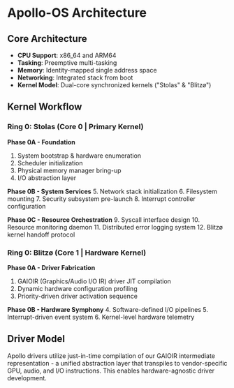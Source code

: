 # Apollo-OS Architecture


## Core Architecture
- **CPU Support**: x86_64 and ARM64
- **Tasking**: Preemptive multi-tasking
- **Memory**: Identity-mapped single address space
- **Networking**: Integrated stack from boot
- **Kernel Model**: Dual-core synchronized kernels ("Stolas" & "Blitzø")



## Kernel Workflow


### **Ring 0: Stolas** (Core 0 | Primary Kernel)

**Phase 0A - Foundation**
1. System bootstrap & hardware enumeration
2. Scheduler initialization
3. Physical memory manager bring-up
4. I/O abstraction layer

**Phase 0B - System Services**
5. Network stack initialization 
6. Filesystem mounting
7. Security subsystem pre-launch
8. Interrupt controller configuration

**Phase 0C - Resource Orchestration**
9. Syscall interface design
10. Resource monitoring daemon
11. Distributed error logging system
12. Blitzø kernel handoff protocol


### **Ring 0: Blitzø** (Core 1 | Hardware Kernel)

**Phase 0A - Driver Fabrication**
1. GAIOIR (Graphics/Audio I/O IR) driver JIT compilation
2. Dynamic hardware configuration profiling
3. Priority-driven driver activation sequence

**Phase 0B - Hardware Symphony**
4. Software-defined I/O pipelines
5. Interrupt-driven event system
6. Kernel-level hardware telemetry


## Driver Model

Apollo drivers utilize just-in-time compilation of our GAIOIR intermediate representation - a unified abstraction layer that transpiles to vendor-specific GPU, audio, and I/O instructions. This enables hardware-agnostic driver development.
